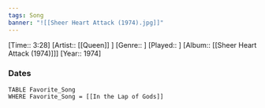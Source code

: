 ```yaml
---
tags: Song  
banner: "![[Sheer Heart Attack (1974).jpg]]"
---
```

[Time:: 3:28]
[Artist:: [[Queen]] ]
[Genre:: ]
[Played:: ]
[Album:: [[Sheer Heart Attack (1974)]]]
[Year:: 1974]
### Dates
````dataview
TABLE Favorite_Song
WHERE Favorite_Song = [[In the Lap of Gods]]
````